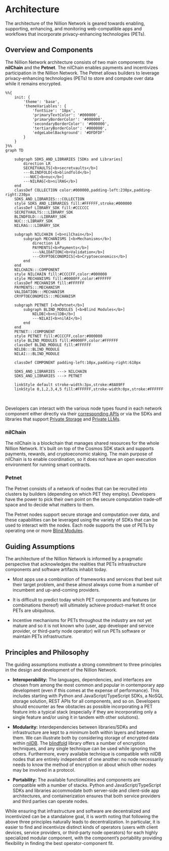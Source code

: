 # Architecture

The architecture of the Nillion Network is geared towards enabling, supporting, enhancing, and monitoring web-compatible apps and workflows that incorporate privacy-enhancing technologies (PETs).

## Overview and Components

The Nillion Network architecture consists of two main components: the **nilChain** and the **Petnet**. The nilChain enables payments and incentivizes participation in the Nillion Network. The Petnet allows builders to leverage privacy-enhancing technologies (PETs) to store and compute over data while it remains encrypted.

```mermaid
%%{
    init: {
        'theme': 'base',
        'themeVariables': {
            'fontSize': '18px',
            'primaryTextColor': '#000000',
            'primaryBorderColor': '#000000',
            'secondaryBorderColor': '#000000',
            'tertiaryBorderColor': '#000000',
            'edgeLabelBackground': '#DFDFDF'
        }
    }
}%%
graph TD

    subgraph SDKS_AND_LIBRARIES [SDKs and Libraries]
        direction LR
        SECRETVAULTS[<b>secretvaults</b>]
        ---BLINDFOLD[<b>blindfold</b>]
        ---NUC[<b>nuc</b>]
        ---NILRAG[<b>nilRAG</b>]
    end
    classDef COLLECTION color:#000000,padding-left:230px,padding-right:230px
    SDKS_AND_LIBRARIES:::COLLECTION
    style SDKS_AND_LIBRARIES fill:#FFFFFF,stroke:#000000
    classDef LIBRARY_SDK fill:#CCCCCC
    SECRETVAULTS:::LIBRARY_SDK
    BLINDFOLD:::LIBRARY_SDK
    NUC:::LIBRARY_SDK
    NILRAG:::LIBRARY_SDK

    subgraph NILCHAIN [<b>nilChain</b>]
        subgraph MECHANISMS [<b>Mechanisms</b>]
            direction LR
            PAYMENTS[<b>Payments</b>]
            ---VALIDATION[<b>Validation</b>]
            ---CRYPTOECONOMICS[<b>Cryptoeconomics</b>]
        end
    end
    NILCHAIN:::COMPONENT
    style NILCHAIN fill:#CCCCFF,color:#000000
    style MECHANISMS fill:#0000FF,color:#FFFFFF
    classDef MECHANISM fill:#FFFFFF
    PAYMENTS:::MECHANISM
    VALIDATION:::MECHANISM
    CRYPTOECONOMICS:::MECHANISM

    subgraph PETNET [<b>Petnet</b>]
        subgraph BLIND_MODULES [<b>Blind Modules</b>]
            NILDB[<b>nilDB</b>]
            ---NILAI[<b>nilAI</b>]
        end
    end
    PETNET:::COMPONENT
    style PETNET fill:#CCCCFF,color:#000000
    style BLIND_MODULES fill:#0000FF,color:#FFFFFF
    classDef BLIND_MODULE fill:#FFFFFF
    NILDB:::BLIND_MODULE
    NILAI:::BLIND_MODULE

    classDef COMPONENT padding-left:10px,padding-right:610px

    SDKS_AND_LIBRARIES ---> NILCHAIN
    SDKS_AND_LIBRARIES ---> PETNET

    linkStyle default stroke-width:3px,stroke:#8A89FF
    linkStyle 0,1,2,3,4,5 fill:#FFFFFF,stroke-width:0px,stroke:#FFFFFF
```
<br/>

Developers can interact with the various node types found in each network component either directly via their [corresponding APIs](/api/overview) or via the SDKs and libraries that support [Private Storage](/build/private-storage/overview) and [Private LLMs](/build/private-llms/overview).

### nilChain

The nilChain is a blockchain that manages shared resources for the whole Nillion Network. It's built on top of the Cosmos SDK stack and supports payments, rewards, and cryptoeconomic staking. The main purpose of nilChain is to enable coordination, so it does not have an open execution environment for running smart contracts.

### Petnet

The Petnet consists of a network of nodes that can be recruited into clusters by builders (depending on which PET they employ). Developers have the power to pick their own point on the secure computation trade-off space and to decide what matters to them.

The Petnet nodes support secure storage and computation over data, and these capabilities can be leveraged using the variety of SDKs that can be used to interact with the nodes. Each node supports the use of PETs by operating one or more [Blind Modules](/learn/blind-modules).

## Guiding Assumptions

The architecture of the Nillion Network is informed by a pragmatic perspective that acknowledges the realities that PETs infrastructure components and software artifacts inhabit today.

* Most apps use a combination of frameworks and services that best suit their target problem, and these almost always come from a number of incumbent and up-and-coming providers.

* It is difficult to predict today which PET components and features (or combinations thereof) will ultimately achieve product-market fit once PETs are ubiquitous.

* Incentive mechanisms for PETs throughout the industry are not yet mature and so it is not known who (user, app developer and service provider, or third-party node operator) will run PETs software or maintain PETs infrastructure.

## Principles and Philosophy

The guiding assumptions motivate a strong commitment to three principles in the design and development of the Nillion Network.

* **Interoperability:** The languages, dependencies, and interfaces are chosen from among the most common and popular in contemporary app development (even if this comes at the expense of performance). This includes starting with Python and JavaScript/TypeScript SDKs, a NoSQL storage solution, REST APIs for all components, and so on. Developers should encounter as few obstacles as possible incorporating a PET feature into a typical stack (especially if they are incorporating only a single feature and/or using it in tandem with other solutions).

* **Modularity:** Interdependencies between libraries/SDKs and infrastructure are kept to a minimum both within layers and between them. We can illustrate both by considering storage of encrypted data within [nilDB](/build/private-storage/overview). The [blindfold](/build/private-storage/blindfold) library offers a number of encryption techniques, and any single technique can be used while ignoring the others. Furthermore, every available technique is compatible with nilDB nodes that are entirely independent of one another: no node necessarily needs to know the method of encryption or about which other nodes may be involved in a protocol.

* **Portability:** The available functionalities and components are compatible with a number of stacks. Python and JavaScript/TypeScript SDKs and libraries accommodate both server-side and client-side app architectures, and containerization ensures that both service providers and third parties can operate nodes.

While ensuring that infrastructure and software are decentralized and incentivized can be a standalone goal, it is worth noting that following the above three principles naturally leads to decentralization. In particular, it is easier to find and incentivize distinct kinds of operators (users with client devices, service providers, or third-party node operators) for each highly specialized modular component, with the component’s portability providing flexibility in finding the best operator-component fit.
